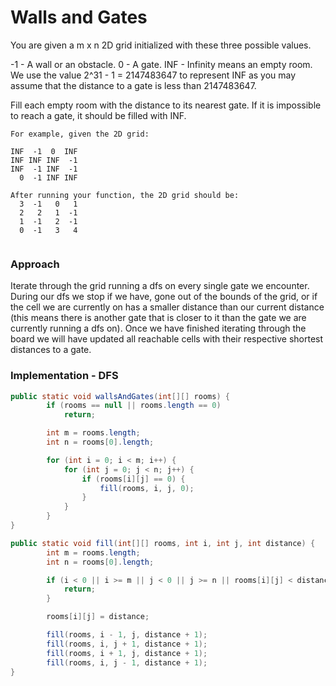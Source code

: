 # Walls and Gates

You are given a m x n 2D grid initialized with these three possible values.

-1 - A wall or an obstacle.
0 - A gate.
INF - Infinity means an empty room. We use the value 2^31 - 1 = 2147483647 to represent INF as you may assume that the distance to a gate is less than 2147483647.

Fill each empty room with the distance to its nearest gate. If it is impossible to reach a gate, it should be filled with INF.

```
For example, given the 2D grid:

INF  -1  0  INF
INF INF INF  -1
INF  -1 INF  -1
  0  -1 INF INF
  
After running your function, the 2D grid should be:
  3  -1   0   1
  2   2   1  -1
  1  -1   2  -1
  0  -1   3   4
  
```

### Approach
Iterate through the grid running a dfs on every single gate we encounter. During our dfs we stop if we have, gone out of the bounds of the grid, or if the cell we are currently on has a smaller distance than our current distance (this means there is another gate that is closer to it than the gate we are currently running a dfs on). Once we have finished iterating through the board we will have updated all reachable cells with their respective shortest distances to a gate.


### Implementation - DFS
```java
public static void wallsAndGates(int[][] rooms) {
		if (rooms == null || rooms.length == 0)
			return;

		int m = rooms.length;
		int n = rooms[0].length;

		for (int i = 0; i < m; i++) {
			for (int j = 0; j < n; j++) {
				if (rooms[i][j] == 0) {
					fill(rooms, i, j, 0);
				}
			}
		}
}

public static void fill(int[][] rooms, int i, int j, int distance) {
		int m = rooms.length;
		int n = rooms[0].length;

		if (i < 0 || i >= m || j < 0 || j >= n || rooms[i][j] < distance) {
			return;
		}

		rooms[i][j] = distance;

		fill(rooms, i - 1, j, distance + 1);
		fill(rooms, i, j + 1, distance + 1);
		fill(rooms, i + 1, j, distance + 1);
		fill(rooms, i, j - 1, distance + 1);
}
```
